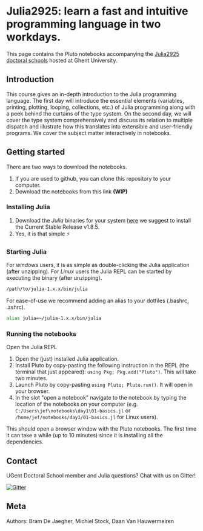 # Julia2925: learn a fast and intuitive programming language in two workdays. 
This page contains the Pluto notebooks accompanying the [Julia2925 doctoral schools](https://event.ugent.be/registration/event/122f756b-8a04-4713-9d6e-d8fc56eea628) hosted at Ghent University.

## Introduction
This course gives an in-depth introduction to the Julia programming language. The first day will introduce the essential elements (variables, printing, plotting, looping, collections, etc.) of Julia programming along with a peek behind the curtains of the type system. On the second day, we will cover the type system comprehensively and discuss its relation to multiple dispatch and illustrate how this translates into extensible and user-friendly programs. We cover the subject matter interactively in notebooks. 

## Getting started
There are two ways to download the notebooks.
1. If you are used to github, you can clone this repository to your computer.
2. Download the notebooks from this link **(WIP)**

### Installing Julia
1. Download the *Julia* binaries for your system [here](https://julialang.org/downloads/) we suggest to install the Current Stable Release v1.8.5.
2. Yes, it is that simple :zap:

### Starting Julia
For *windows* users, it is as simple as double-clicking the Julia application (after unzipping). For *Linux* users the Julia REPL can be started by executing the binary (after unzipping).

```bash
/path/to/julia-1.x.x/bin/julia
```
For ease-of-use we recommend adding an alias to your dotfiles (.bashrc, .zshrc).

```bash
alias julia=~/julia-1.x.x/bin/julia
```
### Running the notebooks
Open the Julia REPL

1. Open the (just) installed Julia application.
2. Install Pluto by copy-pasting the following instruction in the REPL (the terminal that just appeared): `using Pkg; Pkg.add("Pluto")`. This will take two minutes.
3. Launch Pluto by copy-pasting `using Pluto; Pluto.run()`. It will open in your browser.
4. In the slot "open a notebook" navigate to the notebook by typing the location of the notebooks on your computer (e.g. `C:/Users\jef\notebooks\day1\01-basics.jl` or `/home/jef/notebooks/day1/01-basics.jl` for Linux users). 

This should open a browser window with the Pluto notebooks. The first time it can take a while (up to 10 minutes) since it is installing all the dependencies.

## Contact
UGent Doctoral School member and Julia questions? Chat with us on Gitter!

[![Gitter](https://badges.gitter.im/DS-Julia2925/community.svg)](https://gitter.im/DS-Julia2925/community?utm_source=badge&utm_medium=badge&utm_campaign=pr-badge)

## Meta
Authors: Bram De Jaegher, Michiel Stock, Daan Van Hauwermeiren
